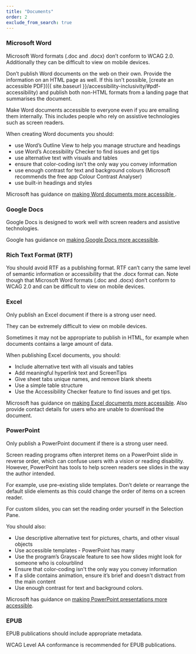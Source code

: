 ```yaml
---
title: "Documents"
order: 2
exclude_from_search: true
---
```


### Microsoft Word

Microsoft Word formats (.doc and .docx) don’t conform to WCAG 2.0.  Additionally they can be difficult to view on mobile devices.

Don’t publish Word documents on the web on their own. Provide the information on an HTML page as well. If this isn't possible, [create an accessible PDF]({{ site.baseurl }}/accessibility-inclusivity/#pdf-accessibility) and publish both non-HTML formats from a landing page that summarises the document.

Make Word documents accessible to everyone even if you are emailing them internally. This includes people who rely on assistive technologies such as screen readers.

When creating Word documents you should:

- use Word’s Outline View to help you manage structure and headings
- use Word’s Accessibility Checker to find issues and get tips
- use alternative text with visuals and tables
- ensure that color-coding isn't the only way you convey information
- use enough contrast for text and background colours (Microsoft recommends the free app Colour Contrast Analyser)
- use built-in headings and styles

Microsoft has guidance on [making Word documents more accessible ](https://support.office.com/en-us/article/Creating-accessible-Word-documents-d9bf3683-87ac-47ea-b91a-78dcacb3c66d?CTT=3&amp;CorrelationId=b3c40249-a7fa-4300-9c12-5d0f79242a78&amp;ui=en-US&amp;rs=en-US&amp;ad=US).

### Google Docs

Google Docs is designed to work well with screen readers and assistive technologies.

Google has guidance on [making Google Docs more accessible](https://support.google.com/docs/answer/6199477?hl=en).

### Rich Text Format (RTF)

You should avoid RTF as a publishing format. RTF can’t carry the same level of semantic information or accessibility that the .docx format can. Note though that Microsoft Word formats (.doc and .docx) don’t conform to WCAG 2.0 and can be difficult to view on mobile devices.

### Excel
Only publish an Excel document if there is a strong user need. 

They can be extremely difficult to view on mobile devices.

Sometimes it may not be appropriate to publish in HTML, for example when documents contains a large amount of data.

When publishing Excel documents, you should:

- Include alternative text with all visuals and tables
- Add meaningful hyperlink text and ScreenTips
- Give sheet tabs unique names, and remove blank sheets
- Use a simple table structure
- Use the Accessibility Checker feature to find issues and get tips.

Microsoft has guidance on [making Excel documents more accessible](https://support.office.com/en-us/article/Make-your-Excel-spreadsheets-accessible-6cc05fc5-1314-48b5-8eb3-683e49b3e593). Also provide contact details for users who are unable to download the document.

### PowerPoint 
Only publish a PowerPoint document if there is a strong user need. 

Screen reading programs often interpret items on a PowerPoint slide in reverse order, which can confuse users with a vision or reading disability. However, PowerPoint has tools to help screen readers see slides in the way the author intended.

For example, use pre-existing slide templates. Don’t delete or rearrange the default slide elements as this could change the order of items on a screen reader.

For custom slides, you can set the reading order yourself in the Selection Pane.

You should also:

- Use descriptive alternative text for pictures, charts, and other visual objects
- Use accessible templates - PowerPoint has many
- Use the program’s Grayscale feature to see how slides might look for someone who is colourblind
- Ensure that color-coding isn't the only way you convey information
- If a slide contains animation, ensure it’s brief and doesn't distract from the main content
- Use enough contrast for text and background colors.

Microsoft has guidance on [making PowerPoint presentations more accessible](https://support.office.com/en-us/article/Create-more-accessible-slides-794fc5da-f686-464d-8c29-1c6ab8515465?ui=en-US&rs=en-US&ad=US). 

### EPUB
EPUB publications should include appropriate metadata.

WCAG Level AA conformance is recommended for EPUB publications.

